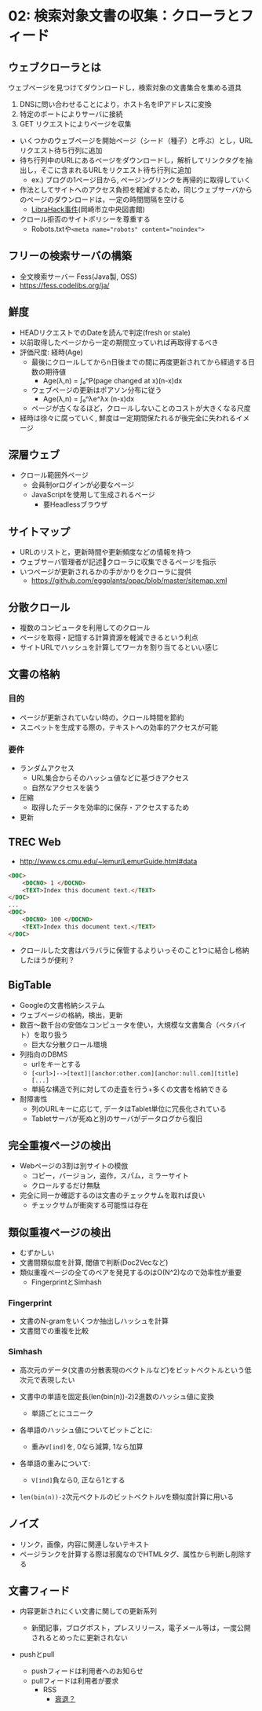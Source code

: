 # 02: 検索対象文書の収集：クローラとフィード

## ウェブクローラとは

ウェブページを見つけてダウンロードし，検索対象の文書集合を集める道具

1. DNSに問い合わせることにより，ホスト名をIPアドレスに変換
2. 特定のポートによりサーバに接続
3. GET リクエストによりページを収集

- いくつかのウェブページを開始ページ（シード（種子）と呼ぶ）とし，URLリクエスト待ち行列に追加
- 待ち行列中のURLにあるページをダウンロードし，解析してリンクタグを抽出し，そこに含まれるURLをリクエスト待ち行列に追加
  - ex.) ブログの1ページ目から, ページングリンクを再帰的に取得していく
- 作法としてサイトへのアクセス負担を軽減するため，同じウェブサーバからのページのダウンロードは，一定の時間間隔を空ける
  - [LibraHack事件](https://ja.wikipedia.org/wiki/%E5%B2%A1%E5%B4%8E%E5%B8%82%E7%AB%8B%E4%B8%AD%E5%A4%AE%E5%9B%B3%E6%9B%B8%E9%A4%A8%E4%BA%8B%E4%BB%B6)(岡崎市立中央図書館)
- クロール拒否のサイトポリシーを尊重する
  - Robots.txtや`<meta name="robots" content="noindex">`

## フリーの検索サーバの構築

- 全文検索サーバー Fess(Java製, OSS)
- https://fess.codelibs.org/ja/

## 鮮度

- HEADリクエストでのDateを読んで判定(fresh or stale)
- 以前取得したページから一定の期間立っていれば再取得するべき
- 評価尺度: 経時(Age)
  - 最後にクロールしてからn日後までの間に再度更新されてから経過する日数の期待値
    - Age(λ,n) = ∫₀ⁿP(page changed at x)(n-x)dx
  - ウェブページの更新はポアソン分布に従う
    - Age(λ,n) = ∫₀ⁿλe^λx (n-x)dx
  - ページが古くなるほど，クロールしないことのコストが大きくなる尺度
- 経時は徐々に腐っていく, 鮮度は一定期間保たれるが後完全に失われるイメージ

## 深層ウェブ

- クロール範囲外ページ
  - 会員制orログインが必要なページ
  - JavaScriptを使用して生成されるページ
    - 要Headlessブラウザ

## サイトマップ

- URLのリストと，更新時間や更新頻度などの情報を持つ
- ウェブサーバ管理者が記述クローラに収集できるページを指示
- いつページが更新されるかの手がかりをクローラに提供
  - https://github.com/eggplants/opac/blob/master/sitemap.xml

## 分散クロール

- 複数のコンピュータを利用してのクロール
- ページを取得・記憶する計算資源を軽減できるという利点
- サイトURLでハッシュを計算してワーカを割り当てるといい感じ

## 文書の格納

### 目的

- ページが更新されていない時の，クロール時間を節約
- スニペットを生成する際の，テキストへの効率的アクセスが可能

### 要件

- ランダムアクセス
  - URL集合からそのハッシュ値などに基づきアクセス
  - 自然なアクセスを装う
- 圧縮
  - 取得したデータを効率的に保存・アクセスするため
- 更新

## TREC Web

- <http://www.cs.cmu.edu/~lemur/LemurGuide.html#data>

```html
<DOC>
    <DOCNO> 1 </DOCNO>
    <TEXT>Index this document text.</TEXT>
</DOC>
...
<DOC>
    <DOCNO> 100 </DOCNO>
    <TEXT>Index this document text.</TEXT>
</DOC>
```

- クロールした文書はバラバラに保管するよりいっそのこと1つに結合し格納したほうが便利？

## BigTable

- Googleの文書格納システム
- ウェブページの格納，検出，更新
- 数百～数千台の安価なコンピュータを使い，大規模な文書集合（ペタバイト）を取り扱う
  - 巨大な分散クロール環境
- 列指向のDBMS
  - urlをキーとする
  - `[<url>]-->[text]|[anchor:other.com][anchor:null.com][title][...]`
  - 単純な構造で列に対しての走査を行う+多くの文書を格納できる
- 耐障害性
  - 列のURLキーに応じて, データはTablet単位に冗長化されている
  - Tabletサーバが死ぬと別のサーバがデータログから復旧

## 完全重複ページの検出

- Webページの3割は別サイトの模倣
  - コピー，バージョン，盗作，スパム，ミラーサイト
  - クロールするだけ無駄
- 完全に同一か確認するのは文書のチェックサムを取れば良い
  - チェックサムが衝突する可能性は存在

## 類似重複ページの検出

- むずかしい
- 文書間類似度を計算, 閾値で判断(Doc2Vecなど)
- 類似重複ページの全てのペアを発見するのはO(N^2)なので効率性が重要
  - FingerprintとSimhash

### Fingerprint

- 文書のN-gramをいくつか抽出しハッシュを計算
- 文書間での重複を比較

### Simhash

- 高次元のデータ(文書の分散表現のベクトルなど)をビットベクトルという低次元で表現したい

- 文書中の単語を固定長(len(bin(n))-2)2進数のハッシュ値に変換
  - 単語ごとにユニーク
- 各単語のハッシュ値についてビットごとに:
  - 重み`V[ind]`を, 0なら減算, 1なら加算
- 各単語の重みについて:
  - `V[ind]`負なら0, 正なら1とする
- `len(bin(n))-2`次元ベクトルのビットベクトル`V`を類似度計算に用いる

## ノイズ

- リンク，画像，内容に関連しないテキスト
- ページランクを計算する際は邪魔なのでHTMLタグ、属性から判断し削除する

## 文書フィード

- 内容更新されにくい文書に関しての更新系列
  - 新聞記事，ブログポスト，プレスリリース，電子メール等は，一度公開されるとめったに更新されない

- pushとpull
  - pushフィードは利用者へのお知らせ
  - pullフィードは利用者が要求
    - RSS
      - [衰退？](https://www.asobou.co.jp/blog/web/death-of-rss)
